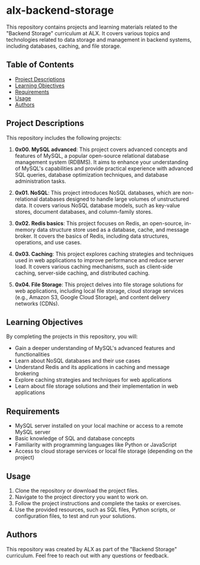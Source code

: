 # alx-backend-storage

This repository contains projects and learning materials related to the "Backend Storage" curriculum at ALX. It covers various topics and technologies related to data storage and management in backend systems, including databases, caching, and file storage.

## Table of Contents

- [Project Descriptions](#project-descriptions)
- [Learning Objectives](#learning-objectives)
- [Requirements](#requirements)
- [Usage](#usage)
- [Authors](#authors)

## Project Descriptions

This repository includes the following projects:

1. **0x00. MySQL advanced**: This project covers advanced concepts and features of MySQL, a popular open-source relational database management system (RDBMS). It aims to enhance your understanding of MySQL's capabilities and provide practical experience with advanced SQL queries, database optimization techniques, and database administration tasks.

2. **0x01. NoSQL**: This project introduces NoSQL databases, which are non-relational databases designed to handle large volumes of unstructured data. It covers various NoSQL database models, such as key-value stores, document databases, and column-family stores.

3. **0x02. Redis basics**: This project focuses on Redis, an open-source, in-memory data structure store used as a database, cache, and message broker. It covers the basics of Redis, including data structures, operations, and use cases.

4. **0x03. Caching**: This project explores caching strategies and techniques used in web applications to improve performance and reduce server load. It covers various caching mechanisms, such as client-side caching, server-side caching, and distributed caching.

5. **0x04. File Storage**: This project delves into file storage solutions for web applications, including local file storage, cloud storage services (e.g., Amazon S3, Google Cloud Storage), and content delivery networks (CDNs).

## Learning Objectives

By completing the projects in this repository, you will:

- Gain a deeper understanding of MySQL's advanced features and functionalities
- Learn about NoSQL databases and their use cases
- Understand Redis and its applications in caching and message brokering
- Explore caching strategies and techniques for web applications
- Learn about file storage solutions and their implementation in web applications

## Requirements

- MySQL server installed on your local machine or access to a remote MySQL server
- Basic knowledge of SQL and database concepts
- Familiarity with programming languages like Python or JavaScript
- Access to cloud storage services or local file storage (depending on the project)

## Usage

1. Clone the repository or download the project files.
2. Navigate to the project directory you want to work on.
3. Follow the project instructions and complete the tasks or exercises.
4. Use the provided resources, such as SQL files, Python scripts, or configuration files, to test and run your solutions.

## Authors

This repository was created by ALX as part of the "Backend Storage" curriculum. Feel free to reach out with any questions or feedback.